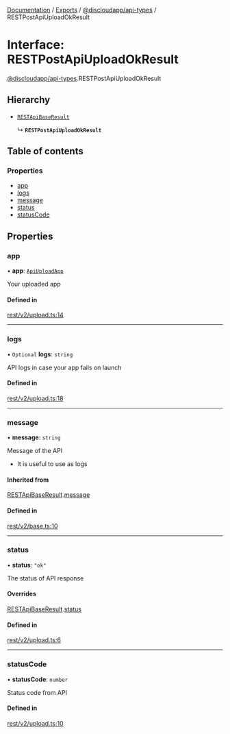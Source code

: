 [Documentation](../README.md) / [Exports](../modules.md) / [@discloudapp/api-types](../modules/discloudapp_api_types.md) / RESTPostApiUploadOkResult

# Interface: RESTPostApiUploadOkResult

[@discloudapp/api-types](../modules/discloudapp_api_types.md).RESTPostApiUploadOkResult

## Hierarchy

- [`RESTApiBaseResult`](discloudapp_api_types.RESTApiBaseResult.md)

  ↳ **`RESTPostApiUploadOkResult`**

## Table of contents

### Properties

- [app](discloudapp_api_types.RESTPostApiUploadOkResult.md#app)
- [logs](discloudapp_api_types.RESTPostApiUploadOkResult.md#logs)
- [message](discloudapp_api_types.RESTPostApiUploadOkResult.md#message)
- [status](discloudapp_api_types.RESTPostApiUploadOkResult.md#status)
- [statusCode](discloudapp_api_types.RESTPostApiUploadOkResult.md#statuscode)

## Properties

### app

• **app**: [`ApiUploadApp`](discloudapp_api_types.ApiUploadApp.md)

Your uploaded app

#### Defined in

[rest/v2/upload.ts:14](https://github.com/discloud/discloud.app/blob/824e86a/packages/api-types/rest/v2/upload.ts#L14)

___

### logs

• `Optional` **logs**: `string`

API logs in case your app fails on launch

#### Defined in

[rest/v2/upload.ts:18](https://github.com/discloud/discloud.app/blob/824e86a/packages/api-types/rest/v2/upload.ts#L18)

___

### message

• **message**: `string`

Message of the API
- It is useful to use as logs

#### Inherited from

[RESTApiBaseResult](discloudapp_api_types.RESTApiBaseResult.md).[message](discloudapp_api_types.RESTApiBaseResult.md#message)

#### Defined in

[rest/v2/base.ts:10](https://github.com/discloud/discloud.app/blob/824e86a/packages/api-types/rest/v2/base.ts#L10)

___

### status

• **status**: ``"ok"``

The status of API response

#### Overrides

[RESTApiBaseResult](discloudapp_api_types.RESTApiBaseResult.md).[status](discloudapp_api_types.RESTApiBaseResult.md#status)

#### Defined in

[rest/v2/upload.ts:6](https://github.com/discloud/discloud.app/blob/824e86a/packages/api-types/rest/v2/upload.ts#L6)

___

### statusCode

• **statusCode**: `number`

Status code from API

#### Defined in

[rest/v2/upload.ts:10](https://github.com/discloud/discloud.app/blob/824e86a/packages/api-types/rest/v2/upload.ts#L10)
